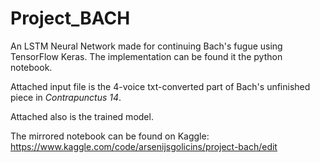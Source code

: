 # Project_BACH
An LSTM Neural Network made for continuing Bach's fugue using TensorFlow Keras. The implementation can be found it the python notebook.

Attached input file is the 4-voice txt-converted part of Bach's unfinished piece in _Contrapunctus 14_.

Attached also is the trained model.

The mirrored notebook can be found on Kaggle: https://www.kaggle.com/code/arsenijsgolicins/project-bach/edit
